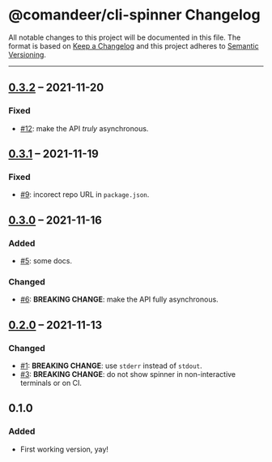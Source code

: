 # @comandeer/cli-spinner Changelog

All notable changes to this project will be documented in this file.
The format is based on [Keep a Changelog](http://keepachangelog.com/)
and this project adheres to [Semantic Versioning](http://semver.org/).

---

## [0.3.2] – 2021-11-20
### Fixed
* [#12]: make the API _truly_ asynchronous.

## [0.3.1] – 2021-11-19
### Fixed
* [#9]: incorect repo URL in `package.json`.

## [0.3.0] – 2021-11-16
### Added
* [#5]: some docs.
### Changed
* [#6]: **BREAKING CHANGE**: make the API fully asynchronous.

## [0.2.0] – 2021-11-13
### Changed
* [#1]: **BREAKING CHANGE**: use `stderr` instead of `stdout`.
* [#3]: **BREAKING CHANGE**: do not show spinner in non-interactive terminals or on CI.

## 0.1.0
### Added
* First working version, yay!

[#1]: https://github.com/Comandeer/cli-spinner/issues/1
[#3]: https://github.com/Comandeer/cli-spinner/issues/3
[#5]: https://github.com/Comandeer/cli-spinner/issues/5
[#6]: https://github.com/Comandeer/cli-spinner/issues/6
[#9]: https://github.com/Comandeer/cli-spinner/issues/9
[#12]: https://github.com/Comandeer/cli-spinner/issues/12

[0.3.2]: https://github.com/Comandeer/cli-spinner/compare/v0.3.1...v0.3.2
[0.3.1]: https://github.com/Comandeer/cli-spinner/compare/v0.3.0...v0.3.1
[0.3.0]: https://github.com/Comandeer/cli-spinner/compare/v0.2.0...v0.3.0
[0.2.0]: https://github.com/Comandeer/cli-spinner/compare/v0.1.0...v0.2.0
